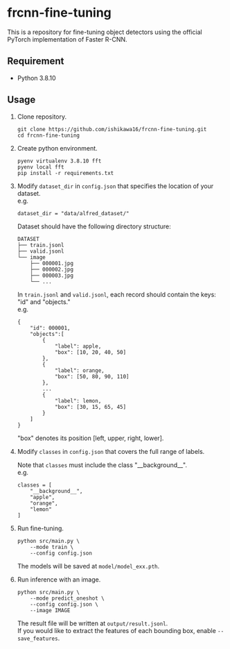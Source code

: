 # frcnn-fine-tuning
This is a repository for fine-tuning object detectors using the official PyTorch implementation of Faster R-CNN.

## Requirement
- Python 3.8.10

## Usage
1. Clone repository.
    ```
    git clone https://github.com/ishikawa16/frcnn-fine-tuning.git
    cd frcnn-fine-tuning
    ```

1. Create python environment.
    ```
    pyenv virtualenv 3.8.10 fft
    pyenv local fft
    pip install -r requirements.txt
    ```

1. Modify `dataset_dir` in `config.json` that specifies the location of your dataset.  
    e.g.
    ```
    dataset_dir = "data/alfred_dataset/"
    ```

    Dataset should have the following directory structure:
    ```
    DATASET
    ├── train.jsonl
    ├── valid.jsonl
    └── image
        ├── 000001.jpg
        ├── 000002.jpg
        ├── 000003.jpg
        └── ...
    ```
    In `train.jsonl` and `valid.jsonl`, each record should contain the keys: "id" and "objects."  
    e.g.
    ```
    {
        "id": 000001,
        "objects":[
            {
                "label": apple,
                "box": [10, 20, 40, 50]
            },
            {
                "label": orange,
                "box": [50, 80, 90, 110]
            },
            ...
            {
                "label": lemon,
                "box": [30, 15, 65, 45]
            }
        ]
    }
    ```
    "box" denotes its position \[left, upper, right, lower\].

1. Modify `classes` in `config.json` that covers the full range of labels.

    Note that `classes` must include the class "\_\_background\_\_".  
    e.g.
    ```
    classes = [
        "__background__",
        "apple",
        "orange",
        "lemon"
    ]
    ```

1. Run fine-tuning.
    ```
    python src/main.py \
        --mode train \
        --config config.json
    ```
    The models will be saved at `model/model_exx.pth`.

1. Run inference with an image.
    ```
    python src/main.py \
        --mode predict_oneshot \
        --config config.json \
        --image IMAGE
    ```
    The result file will be written at `output/result.jsonl`.  
    If you would like to extract the features of each bounding box, enable `--save_features`.
